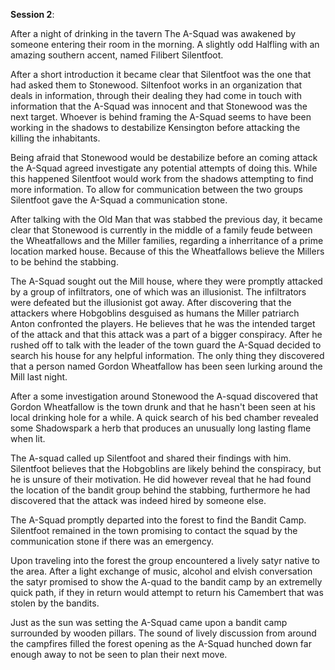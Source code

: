 __**Session 2**__:

 After a night of drinking in the tavern The A-Squad was awakened by someone entering their room in the morning. A slightly odd Halfling with an amazing southern accent, named Filibert Silentfoot.

After a short introduction it became clear that Silentfoot was the one that had asked them to Stonewood. Siltenfoot works in an organization that deals in information, through their dealing they had come in touch with information that the A-Squad was innocent and that Stonewood was the next target. Whoever is behind framing the A-Squad seems to have been working in the shadows to destabilize Kensington before attacking the killing the inhabitants.

Being afraid that Stonewood would be destabilize before an coming attack the A-Squad agreed investigate any potential attempts of doing this. While this happened Silentfoot would work from the shadows attempting to find more information. To allow for communication between the two groups Silentfoot gave the A-Squad a communication stone.

After talking with the Old Man that was stabbed the previous day, it became clear that Stonewood is currently in the middle of a family feude between the Wheatfallows and the Miller families, regarding a inherritance of a prime location marked house. Because of this the Wheatfallows believe the Millers to be behind the stabbing.

The A-Squad sought out the Mill house, where they were promptly attacked by a group of infiltrators, one of which was an illusionist. The infiltrators were defeated but the illusionist got away. After discovering that the attackers where Hobgoblins desguised as humans the Miller patriarch Anton confronted the players. He believes that he was the intended target of the attack and that this attack was a part of a bigger conspiracy. After he rushed off to talk with the leader of the town guard the A-Squad decided to search his house for any helpful information. The only thing they discovered that a person named Gordon Wheatfallow has been seen lurking around the Mill last night.

After a some investigation around Stonewood the A-squad discovered that Gordon Wheatfallow is the town drunk and that he hasn't been seen at his local drinking hole for a while. A quick search of his bed chamber revealed some Shadowspark a herb that produces an unusually long lasting flame when lit.

The A-squad called up Silentfoot and shared their findings with him. Silentfoot believes that the Hobgoblins are likely behind the conspiracy, but he is unsure of their motivation. He did however reveal that he had found the location of the bandit group behind the stabbing, furthermore he had discovered that the attack was indeed hired by someone else.

The A-Squad promptly departed into the forest to find the Bandit Camp. Silentfoot remained in the town promising to contact the squad by the communication stone if there was an emergency.

Upon traveling into the forest the group encountered a lively satyr native to the area. After a light exchange of music, alcohol and elvish conversation the satyr promised to show the A-quad to the bandit camp by an extremelly quick path, if they in return would attempt to return his Camembert that was stolen by the bandits.

Just as the sun was setting the A-Squad came upon a bandit camp surrounded by wooden pillars. The sound of lively discussion from around the campfires filled the forest opening as the A-Squad hunched down far enough away to not be seen to plan their next move.

